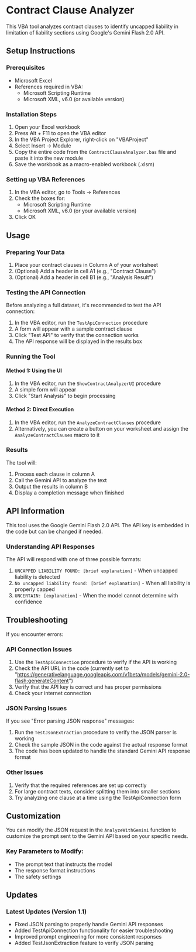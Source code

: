 # Contract Clause Analyzer

This VBA tool analyzes contract clauses to identify uncapped liability in limitation of liability sections using Google's Gemini Flash 2.0 API.

## Setup Instructions

### Prerequisites
- Microsoft Excel
- References required in VBA:
  - Microsoft Scripting Runtime
  - Microsoft XML, v6.0 (or available version)

### Installation Steps

1. Open your Excel workbook
2. Press Alt + F11 to open the VBA editor
3. In the VBA Project Explorer, right-click on "VBAProject"
4. Select Insert → Module
5. Copy the entire code from the `ContractClauseAnalyzer.bas` file and paste it into the new module
6. Save the workbook as a macro-enabled workbook (.xlsm)

### Setting up VBA References

1. In the VBA editor, go to Tools → References
2. Check the boxes for:
   - Microsoft Scripting Runtime
   - Microsoft XML, v6.0 (or your available version)
3. Click OK

## Usage

### Preparing Your Data
1. Place your contract clauses in Column A of your worksheet
2. (Optional) Add a header in cell A1 (e.g., "Contract Clause")
3. (Optional) Add a header in cell B1 (e.g., "Analysis Result")

### Testing the API Connection
Before analyzing a full dataset, it's recommended to test the API connection:

1. In the VBA editor, run the `TestApiConnection` procedure
2. A form will appear with a sample contract clause
3. Click "Test API" to verify that the connection works
4. The API response will be displayed in the results box

### Running the Tool

#### Method 1: Using the UI
1. In the VBA editor, run the `ShowContractAnalyzerUI` procedure
2. A simple form will appear
3. Click "Start Analysis" to begin processing

#### Method 2: Direct Execution
1. In the VBA editor, run the `AnalyzeContractClauses` procedure
2. Alternatively, you can create a button on your worksheet and assign the `AnalyzeContractClauses` macro to it

### Results

The tool will:
1. Process each clause in column A
2. Call the Gemini API to analyze the text
3. Output the results in column B
4. Display a completion message when finished

## API Information

This tool uses the Google Gemini Flash 2.0 API. The API key is embedded in the code but can be changed if needed.

### Understanding API Responses

The API will respond with one of three possible formats:
1. `UNCAPPED LIABILITY FOUND: [brief explanation]` - When uncapped liability is detected
2. `No uncapped liability found: [brief explanation]` - When all liability is properly capped
3. `UNCERTAIN: [explanation]` - When the model cannot determine with confidence

## Troubleshooting

If you encounter errors:

### API Connection Issues
1. Use the `TestApiConnection` procedure to verify if the API is working
2. Check the API URL in the code (currently set to "https://generativelanguage.googleapis.com/v1beta/models/gemini-2.0-flash:generateContent")
3. Verify that the API key is correct and has proper permissions
4. Check your internet connection

### JSON Parsing Issues
If you see "Error parsing JSON response" messages:
1. Run the `TestJsonExtraction` procedure to verify the JSON parser is working
2. Check the sample JSON in the code against the actual response format
3. The code has been updated to handle the standard Gemini API response format

### Other Issues
1. Verify that the required references are set up correctly
2. For large contract texts, consider splitting them into smaller sections
3. Try analyzing one clause at a time using the TestApiConnection form

## Customization

You can modify the JSON request in the `AnalyzeWithGemini` function to customize the prompt sent to the Gemini API based on your specific needs.

### Key Parameters to Modify:
- The prompt text that instructs the model
- The response format instructions
- The safety settings

## Updates

### Latest Updates (Version 1.1)
- Fixed JSON parsing to properly handle Gemini API responses
- Added TestApiConnection functionality for easier troubleshooting
- Improved prompt engineering for more consistent responses
- Added TestJsonExtraction feature to verify JSON parsing 